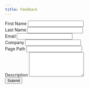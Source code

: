 ```yaml
---
title: Feedback
---
```


<form action="/assets/server/thank-you.php" method="post">
  <div class="form-row">
    <div class="form-group col-md-6">
      <label for="first-name">First Name</label>
      <input type="text" class="form-control" id="first-name" name="first-name" placeholder="" required>
    </div>
    <div class="form-group col-md-6">
      <label for="last-name">Last Name</label>
      <input type="text" class="form-control" id="last-name" name="last-name" placeholder="" required>
    </div>
  </div>
  <div class="form-row">
    <div class="form-group col-md-6">
      <label for="email">Email</label>
      <input type="text" class="form-control" id="email" name="email" placeholder="" required>
    </div>
    <div class="form-group col-md-6">
      <label for="company">Company</label>
      <input type="text" class="form-control" id="company" name="company" placeholder="" required>
    </div>
  </div>
  <div class="form-row">
    <div class="form-group col-md-12">
      <label for="page">Page Path</label>
      <input type="text" class="form-control" id="page" name="page" placeholder="">
    </div>
  </div>
  <div class="form-group">
    <label for="description">Description</label>
    <textarea class="form-control" id="description" name="description" rows="5" required></textarea>
  </div>
  <button type="submit" class="btn btn-success">Submit</button>
</form>